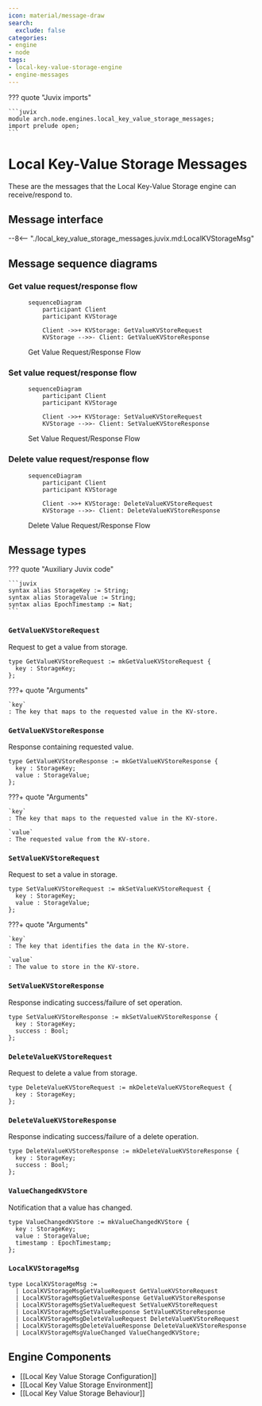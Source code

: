 ```yaml
---
icon: material/message-draw
search:
  exclude: false
categories:
- engine
- node
tags:
- local-key-value-storage-engine
- engine-messages
---
```


??? quote "Juvix imports"

    ```juvix
    module arch.node.engines.local_key_value_storage_messages;
    import prelude open;
    ```

# Local Key-Value Storage Messages

These are the messages that the Local Key-Value Storage engine can receive/respond to.

## Message interface

--8<-- "./local_key_value_storage_messages.juvix.md:LocalKVStorageMsg"

## Message sequence diagrams

### Get value request/response flow

<!-- --8<-- [start:message-sequence-diagram-get] -->
<figure markdown>

```mermaid
sequenceDiagram
    participant Client
    participant KVStorage

    Client ->>+ KVStorage: GetValueKVStoreRequest
    KVStorage -->>- Client: GetValueKVStoreResponse
```

<figcaption markdown="span">
Get Value Request/Response Flow
</figcaption>
</figure>
<!-- --8<-- [end:message-sequence-diagram-get] -->

### Set value request/response flow

<!-- --8<-- [start:message-sequence-diagram-set] -->
<figure markdown>

```mermaid
sequenceDiagram
    participant Client
    participant KVStorage

    Client ->>+ KVStorage: SetValueKVStoreRequest
    KVStorage -->>- Client: SetValueKVStoreResponse
```

<figcaption markdown="span">
Set Value Request/Response Flow
</figcaption>
</figure>
<!-- --8<-- [end:message-sequence-diagram-set] -->

### Delete value request/response flow

<!-- --8<-- [start:message-sequence-diagram-delete] -->
<figure markdown>

```mermaid
sequenceDiagram
    participant Client
    participant KVStorage

    Client ->>+ KVStorage: DeleteValueKVStoreRequest
    KVStorage -->>- Client: DeleteValueKVStoreResponse
```

<figcaption markdown="span">
Delete Value Request/Response Flow
</figcaption>
</figure>
<!-- --8<-- [end:message-sequence-diagram-delete] -->

## Message types

??? quote "Auxiliary Juvix code"

    ```juvix
    syntax alias StorageKey := String;
    syntax alias StorageValue := String;
    syntax alias EpochTimestamp := Nat;
    ```

### `GetValueKVStoreRequest`

Request to get a value from storage.

<!-- --8<-- [start:GetValueKVStoreRequest] -->
```juvix
type GetValueKVStoreRequest := mkGetValueKVStoreRequest {
  key : StorageKey;
};
```
<!-- --8<-- [end:GetValueKVStoreRequest] -->

???+ quote "Arguments"

    `key`
    : The key that maps to the requested value in the KV-store.

### `GetValueKVStoreResponse`

Response containing requested value.

<!-- --8<-- [start:GetValueKVStoreResponse] -->
```juvix
type GetValueKVStoreResponse := mkGetValueKVStoreResponse {
  key : StorageKey;
  value : StorageValue;
};
```
<!-- --8<-- [end:GetValueKVStoreResponse] -->

???+ quote "Arguments"

    `key`
    : The key that maps to the requested value in the KV-store.

    `value`
    : The requested value from the KV-store.

### `SetValueKVStoreRequest`

Request to set a value in storage.

<!-- --8<-- [start:SetValueKVStoreRequest] -->
```juvix
type SetValueKVStoreRequest := mkSetValueKVStoreRequest {
  key : StorageKey;
  value : StorageValue;
};
```
<!-- --8<-- [end:SetValueKVStoreRequest] -->

???+ quote "Arguments"

    `key`
    : The key that identifies the data in the KV-store.

    `value`
    : The value to store in the KV-store.

### `SetValueKVStoreResponse`

Response indicating success/failure of set operation.

<!-- --8<-- [start:SetValueKVStoreResponse] -->
```juvix
type SetValueKVStoreResponse := mkSetValueKVStoreResponse {
  key : StorageKey;
  success : Bool;
};
```
<!-- --8<-- [end:SetValueKVStoreResponse] -->

### `DeleteValueKVStoreRequest`

Request to delete a value from storage.

<!-- --8<-- [start:DeleteValueKVStoreRequest] -->
```juvix
type DeleteValueKVStoreRequest := mkDeleteValueKVStoreRequest {
  key : StorageKey;
};
```
<!-- --8<-- [end:DeleteValueKVStoreRequest] -->

### `DeleteValueKVStoreResponse`

Response indicating success/failure of a delete operation.

<!-- --8<-- [start:DeleteValueKVStoreResponse] -->
```juvix
type DeleteValueKVStoreResponse := mkDeleteValueKVStoreResponse {
  key : StorageKey;
  success : Bool;
};
```
<!-- --8<-- [end:DeleteValueKVStoreResponse] -->

### `ValueChangedKVStore`

Notification that a value has changed.

<!-- --8<-- [start:ValueChangedKVStore] -->
```juvix
type ValueChangedKVStore := mkValueChangedKVStore {
  key : StorageKey;
  value : StorageValue;
  timestamp : EpochTimestamp;
};
```
<!-- --8<-- [end:ValueChangedKVStore] -->

### `LocalKVStorageMsg`

<!-- --8<-- [start:LocalKVStorageMsg] -->
```juvix
type LocalKVStorageMsg :=
  | LocalKVStorageMsgGetValueRequest GetValueKVStoreRequest
  | LocalKVStorageMsgGetValueResponse GetValueKVStoreResponse
  | LocalKVStorageMsgSetValueRequest SetValueKVStoreRequest
  | LocalKVStorageMsgSetValueResponse SetValueKVStoreResponse
  | LocalKVStorageMsgDeleteValueRequest DeleteValueKVStoreRequest
  | LocalKVStorageMsgDeleteValueResponse DeleteValueKVStoreResponse
  | LocalKVStorageMsgValueChanged ValueChangedKVStore;
```
<!-- --8<-- [end:LocalKVStorageMsg] -->

## Engine Components

- [[Local Key Value Storage Configuration]]
- [[Local Key Value Storage Environment]]
- [[Local Key Value Storage Behaviour]]
